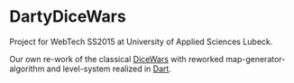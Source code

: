 # DartyDiceWars

Project for WebTech SS2015 at University of Applied Sciences Lubeck.

Our own re-work of the classical <a href="http://www.gamedesign.jp/flash/dice/dice.swf">DiceWars</a> with reworked map-generator-algorithm and level-system realized in <a href="http://www.dartlang.org">Dart</a>.
